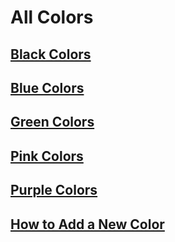 # All Colors

## [Black Colors](./black-colors.md)

## [Blue Colors](./blue-colors.md)

## [Green Colors](./green-colors.md)

## [Pink Colors](./pink-colors.md)

## [Purple Colors](./purple-colors.md)

## [How to Add a New Color](./add-new-color.md)
